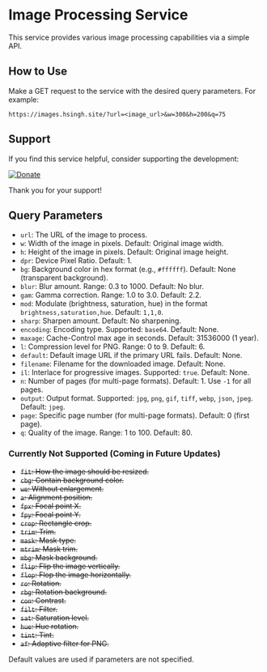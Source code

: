 # Image Processing Service

This service provides various image processing capabilities via a simple API.

## How to Use

Make a GET request to the service with the desired query parameters. For example:

```
https://images.hsingh.site/?url=<image_url>&w=300&h=200&q=75
```
## Support

If you find this service helpful, consider supporting the development:

[![Donate](https://www.paypalobjects.com/en_US/i/btn/btn_donateCC_LG.gif)](https://paypal.me/hsiingh)

Thank you for your support!
## Query Parameters

- `url`:  The URL of the image to process.
- `w`: Width of the image in pixels. Default: Original image width.
- `h`: Height of the image in pixels. Default: Original image height.
- `dpr`: Device Pixel Ratio. Default: 1.
- `bg`: Background color in hex format (e.g., `#ffffff`). Default: None (transparent background).
- `blur`: Blur amount. Range: 0.3 to 1000. Default: No blur.
- `gam`: Gamma correction. Range: 1.0 to 3.0. Default: 2.2.
- `mod`: Modulate (brightness, saturation, hue) in the format `brightness,saturation,hue`. Default: `1,1,0`.
- `sharp`: Sharpen amount. Default: No sharpening.
- `encoding`: Encoding type. Supported: `base64`. Default: None.
- `maxage`: Cache-Control max age in seconds. Default: 31536000 (1 year).
- `l`: Compression level for PNG. Range: 0 to 9. Default: 6.
- `default`: Default image URL if the primary URL fails. Default: None.
- `filename`: Filename for the downloaded image. Default: None.
- `il`: Interlace for progressive images. Supported: `true`. Default: None.
- `n`: Number of pages (for multi-page formats). Default: 1. Use `-1` for all pages.
- `output`: Output format. Supported: `jpg`, `png`, `gif`, `tiff`, `webp`, `json`, `jpeg`. Default: `jpeg`.
- `page`: Specific page number (for multi-page formats). Default: 0 (first page).
- `q`: Quality of the image. Range: 1 to 100. Default: 80.

### Currently Not Supported (Coming in Future Updates)
- ~~`fit`: How the image should be resized.~~
- ~~`cbg`: Contain background color.~~
- ~~`we`: Without enlargement.~~
- ~~`a`: Alignment position.~~
- ~~`fpx`: Focal point X.~~
- ~~`fpy`: Focal point Y.~~
- ~~`crop`: Rectangle crop.~~
- ~~`trim`: Trim.~~
- ~~`mask`: Mask type.~~
- ~~`mtrim`: Mask trim.~~
- ~~`mbg`: Mask background.~~
- ~~`flip`: Flip the image vertically.~~
- ~~`flop`: Flop the image horizontally.~~
- ~~`ro`: Rotation.~~
- ~~`rbg`: Rotation background.~~
- ~~`con`: Contrast.~~
- ~~`filt`: Filter.~~
- ~~`sat`: Saturation level.~~
- ~~`hue`: Hue rotation.~~
- ~~`tint`: Tint.~~
- ~~`af`: Adaptive filter for PNG.~~

Default values are used if parameters are not specified.


